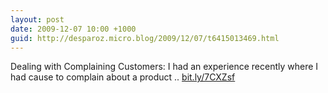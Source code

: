 ```yaml
---
layout: post
date: 2009-12-07 10:00 +1000
guid: http://desparoz.micro.blog/2009/12/07/t6415013469.html
---
```

Dealing with Complaining Customers: I had an experience recently where I had cause to complain about a product .. [bit.ly/7CXZsf](http://bit.ly/7CXZsf)
